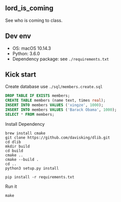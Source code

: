 lord_is_coming
---

See who is coming to class.

## Dev env

- OS: macOS 10.14.3
- Python: 3.6.0
- Dependency package: see `./requirements.txt`

## Kick start

Create database use `./sql/members.create.sql`

```sql
DROP TABLE IF EXISTS members;
CREATE TABLE members (name text, times real);
INSERT INTO members VALUES ('xingze', 1000);
INSERT INTO members VALUES ('Barack Obama', 1000);
SELECT * FROM members;
```

Install Dependency

```shell
brew install cmake
git clone https://github.com/davisking/dlib.git
cd dlib
mkdir build
cd build
cmake ..
cmake --build .
cd ..
python3 setup.py install

pip install -r requirements.txt
```

Run it

```shell
make
```